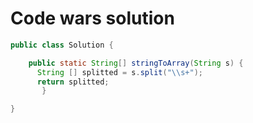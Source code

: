 # Code wars solution

```java
public class Solution {

    public static String[] stringToArray(String s) {
      String [] splitted = s.split("\\s+");
      return splitted;
       }

}
```


